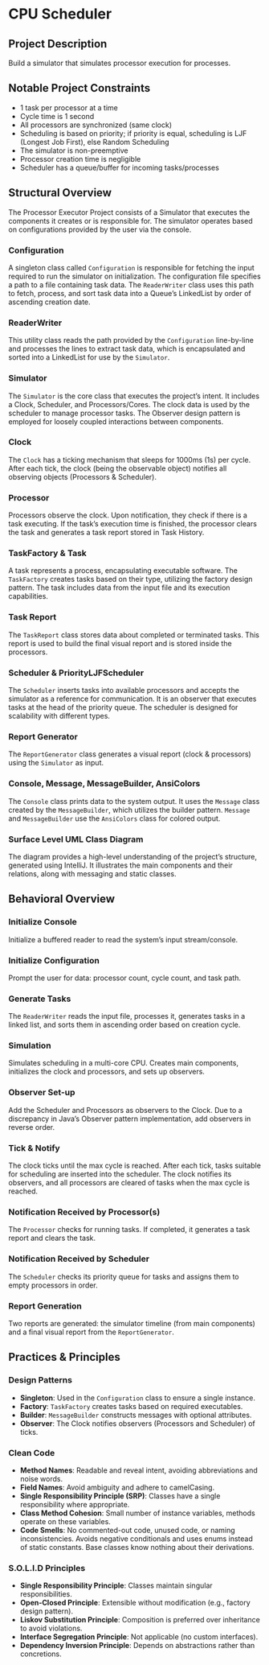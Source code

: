 # CPU Scheduler

## Project Description

Build a simulator that simulates processor execution for processes.

## Notable Project Constraints

- 1 task per processor at a time
- Cycle time is 1 second
- All processors are synchronized (same clock)
- Scheduling is based on priority; if priority is equal, scheduling is LJF (Longest Job First), else Random Scheduling
- The simulator is non-preemptive
- Processor creation time is negligible
- Scheduler has a queue/buffer for incoming tasks/processes

## Structural Overview

The Processor Executor Project consists of a Simulator that executes the components it creates or is responsible for. The simulator operates based on configurations provided by the user via the console.

### Configuration

A singleton class called `Configuration` is responsible for fetching the input required to run the simulator on initialization. The configuration file specifies a path to a file containing task data. The `ReaderWriter` class uses this path to fetch, process, and sort task data into a Queue’s LinkedList by order of ascending creation date.

### ReaderWriter

This utility class reads the path provided by the `Configuration` line-by-line and processes the lines to extract task data, which is encapsulated and sorted into a LinkedList for use by the `Simulator`.

### Simulator

The `Simulator` is the core class that executes the project’s intent. It includes a Clock, Scheduler, and Processors/Cores. The clock data is used by the scheduler to manage processor tasks. The Observer design pattern is employed for loosely coupled interactions between components.

### Clock

The `Clock` has a ticking mechanism that sleeps for 1000ms (1s) per cycle. After each tick, the clock (being the observable object) notifies all observing objects (Processors & Scheduler).

### Processor

Processors observe the clock. Upon notification, they check if there is a task executing. If the task’s execution time is finished, the processor clears the task and generates a task report stored in Task History.

### TaskFactory & Task

A task represents a process, encapsulating executable software. The `TaskFactory` creates tasks based on their type, utilizing the factory design pattern. The task includes data from the input file and its execution capabilities.

### Task Report

The `TaskReport` class stores data about completed or terminated tasks. This report is used to build the final visual report and is stored inside the processors.

### Scheduler & PriorityLJFScheduler

The `Scheduler` inserts tasks into available processors and accepts the simulator as a reference for communication. It is an observer that executes tasks at the head of the priority queue. The scheduler is designed for scalability with different types.

### Report Generator

The `ReportGenerator` class generates a visual report (clock & processors) using the `Simulator` as input.

### Console, Message, MessageBuilder, AnsiColors

The `Console` class prints data to the system output. It uses the `Message` class created by the `MessageBuilder`, which utilizes the builder pattern. `Message` and `MessageBuilder` use the `AnsiColors` class for colored output.

### Surface Level UML Class Diagram

The diagram provides a high-level understanding of the project’s structure, generated using IntelliJ. It illustrates the main components and their relations, along with messaging and static classes.

## Behavioral Overview

### Initialize Console

Initialize a buffered reader to read the system’s input stream/console.

### Initialize Configuration

Prompt the user for data: processor count, cycle count, and task path.

### Generate Tasks

The `ReaderWriter` reads the input file, processes it, generates tasks in a linked list, and sorts them in ascending order based on creation cycle.

### Simulation

Simulates scheduling in a multi-core CPU. Creates main components, initializes the clock and processors, and sets up observers.

### Observer Set-up

Add the Scheduler and Processors as observers to the Clock. Due to a discrepancy in Java’s Observer pattern implementation, add observers in reverse order.

### Tick & Notify

The clock ticks until the max cycle is reached. After each tick, tasks suitable for scheduling are inserted into the scheduler. The clock notifies its observers, and all processors are cleared of tasks when the max cycle is reached.

### Notification Received by Processor(s)

The `Processor` checks for running tasks. If completed, it generates a task report and clears the task.

### Notification Received by Scheduler

The `Scheduler` checks its priority queue for tasks and assigns them to empty processors in order.

### Report Generation

Two reports are generated: the simulator timeline (from main components) and a final visual report from the `ReportGenerator`.

## Practices & Principles

### Design Patterns

- **Singleton**: Used in the `Configuration` class to ensure a single instance.
- **Factory**: `TaskFactory` creates tasks based on required executables.
- **Builder**: `MessageBuilder` constructs messages with optional attributes.
- **Observer**: The Clock notifies observers (Processors and Scheduler) of ticks.

### Clean Code

- **Method Names**: Readable and reveal intent, avoiding abbreviations and noise words.
- **Field Names**: Avoid ambiguity and adhere to camelCasing.
- **Single Responsibility Principle (SRP)**: Classes have a single responsibility where appropriate.
- **Class Method Cohesion**: Small number of instance variables, methods operate on these variables.
- **Code Smells**: No commented-out code, unused code, or naming inconsistencies. Avoids negative conditionals and uses enums instead of static constants. Base classes know nothing about their derivations.

### S.O.L.I.D Principles

- **Single Responsibility Principle**: Classes maintain singular responsibilities.
- **Open-Closed Principle**: Extensible without modification (e.g., factory design pattern).
- **Liskov Substitution Principle**: Composition is preferred over inheritance to avoid violations.
- **Interface Segregation Principle**: Not applicable (no custom interfaces).
- **Dependency Inversion Principle**: Depends on abstractions rather than concretions.

